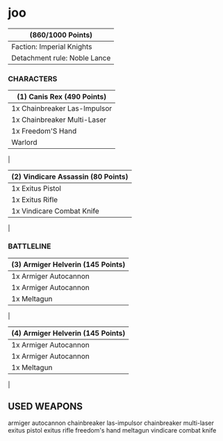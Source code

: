 # joo
 (860/1000 Points) |
--- |
Faction: Imperial Knights |
Detachment rule: Noble Lance |

### CHARACTERS
        
(1) Canis Rex (490 Points) |
--- |
1x Chainbreaker Las-Impulsor |
1x Chainbreaker Multi-Laser |
1x Freedom'S Hand |
Warlord |
 |

(2) Vindicare Assassin (80 Points) |
--- |
1x Exitus Pistol |
1x Exitus Rifle |
1x Vindicare Combat Knife |
 |


### BATTLELINE
        
(3) Armiger Helverin (145 Points) |
--- |
1x Armiger Autocannon |
1x Armiger Autocannon |
1x Meltagun |
 |

(4) Armiger Helverin (145 Points) |
--- |
1x Armiger Autocannon |
1x Armiger Autocannon |
1x Meltagun |
 |


            
## USED WEAPONS
armiger autocannon
chainbreaker las-impulsor
chainbreaker multi-laser
exitus pistol
exitus rifle
freedom's hand
meltagun
vindicare combat knife
